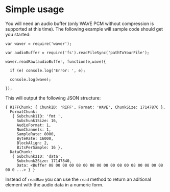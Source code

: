 # Simple usage
You will need an audio buffer (only WAVE PCM without compression is supported at this time). The following example will sample code should get you started:

    var waver = require('waver');
    
    var audioBuffer = require('fs').readFileSync('pathToYourFile');
    
    waver.readRaw(audioBuffer, function(e,wave){ 
      
      if (e) console.log('Error: ', e);
      
      console.log(wave);
  
    });


This will output the following JSON structure:

    { RIFFChunk: { ChunkID: 'RIFF', Format: 'WAVE', ChunkSize: 17147876 },
      FormatChunk: 
       { Subchunk1ID: 'fmt ',
         Subchunk1Size: 16,
         AudioFormat: 1,
         NumChannels: 1,
         SampleRate: 8000,
         ByteRate: 16000,
         BlockAlign: 2,
         BitsPerSample: 16 },
      DataChunk: 
       { Subchunk2ID: 'data',
         Subchunk2Size: 17147840,
         Data: <Buffer 08 00 08 00 08 00 08 00 08 00 08 00 08 00 08 00 08 00 0 ...> } }
         
Instead of ``readRaw`` you can use the ``read`` method to return an aditional element with the audio data in a numeric form.
